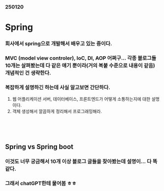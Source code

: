 ### 250120
# Spring
### 회사에서 spring으로 개발해서 배우고 있는 중이다.
### MVC (model view controler), IoC, DI, AOP 어쩌구... 각종 블로그들 10개는 살펴봤는데 다 같은 얘기 뿐이라(거의 복붙 수준으로 내용이 같음) 개념적인 건 생략한다.
### 복잡하게 설명하긴 하는데 사실 알고보면 간단하다.
1. 웹 어플리케이션 서버, 데이터베이스, 프론트엔드가 어떻게 소통하는지에 대한 설명이다.
2. 객체 생성해서 깔끔하게 정리해서 프로그래밍해라.
### <br/><br/>

## Spring vs Spring boot
### 이것도 너무 궁금해서 10개 이상 블로그 글들을 찾아봤는데 설명이... 다 똑같다. 
### 그래서 chatGPT한테 물어봄 ㅎㅎ

